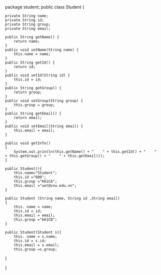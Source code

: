 package student;
public class Student {

	private String name;
	private String id;
	private String group;
	private String email;
	
	public String getName() {
		return name;
	}
	public void setName(String name) {
		this.name = name;
	}
	public String getId() {
		return id;
	}
	public void setId(String id) {
		this.id = id;
	}
	public String getGroup() {
		return group;
	}
	public void setGroup(String group) {
		this.group = group;
	}
	public String getEmail() {
		return email;
	}
	public void setEmail(String email) {
		this.email = email;
	}
	
	public void getInfo()
	{
		System.out.println(this.getName() + "    " + this.getId() + "    " + this.getGroup() + "    " + this.getEmail());
	}

	public Student(){
        this.name="Student";
        this.id ="000";
        this.group ="K61CA";
        this.email ="uet@vnu.edu.vn";
    }
	
	public Student (String name, String id ,String email)
    {
        this. name = name;
        this.id = id;
        this.email = email;
        this.group ="k61CB";
    }
	
	public Student(Student s){
   	    this. name = s.name;
        this.id = s.id;
        this.email = s.email;
        this.group =s.group;
   }

	
}








